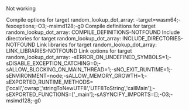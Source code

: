 Not working

Compile options for target random_lookup_dot_array: -target=wasm64;-fexceptions;-O3;-msimd128;-g0
Compile definitions for target random_lookup_dot_array: COMPILE_DEFINITIONS-NOTFOUND
Include directories for target random_lookup_dot_array: INCLUDE_DIRECTORIES-NOTFOUND
Link libraries for target random_lookup_dot_array: LINK_LIBRARIES-NOTFOUND
Link options for target random_lookup_dot_array: -sERROR_ON_UNDEFINED_SYMBOLS=1;-sDISABLE_EXCEPTION_CATCHING=0;-sALLOW_BLOCKING_ON_MAIN_THREAD=1;-sNO_EXIT_RUNTIME=1;-sENVIRONMENT=node;-sALLOW_MEMORY_GROWTH=1;-sEXPORTED_RUNTIME_METHODS=['ccall','cwrap','stringToNewUTF8','UTF8ToString','callMain'];-sEXPORTED_FUNCTIONS=['_main'];-sASYNCIFY_IMPORTS=[];-O3;-msimd128;-g0


